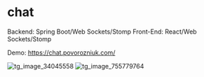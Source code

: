 # chat


Backend: Spring Boot/Web Sockets/Stomp
Front-End: React/Web Sockets/Stomp

Demo:
https://chat.povorozniuk.com/

![tg_image_34045558](https://user-images.githubusercontent.com/29631366/195540881-6dc2700c-a44d-47fc-a41c-87c1e605576e.jpeg)
![tg_image_755779764](https://user-images.githubusercontent.com/29631366/195540904-150315b3-a3aa-4add-802a-ac3db46e408a.jpeg)
